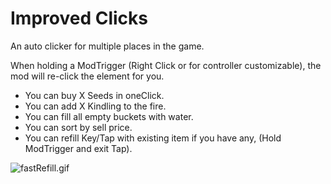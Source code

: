 # Improved Clicks

An auto clicker for multiple places in the game.


When holding a ModTrigger (Right Click or for controller customizable), the mod will re-click the element for you.


- You can buy X Seeds in oneClick.
- You can add X Kindling to the fire.
- You can fill all empty buckets with water.
- You can sort by sell price.
- You can refill Key/Tap with existing item if you have any, (Hold ModTrigger and exit Tap).

![fastRefill.gif](fastRefill.gif)